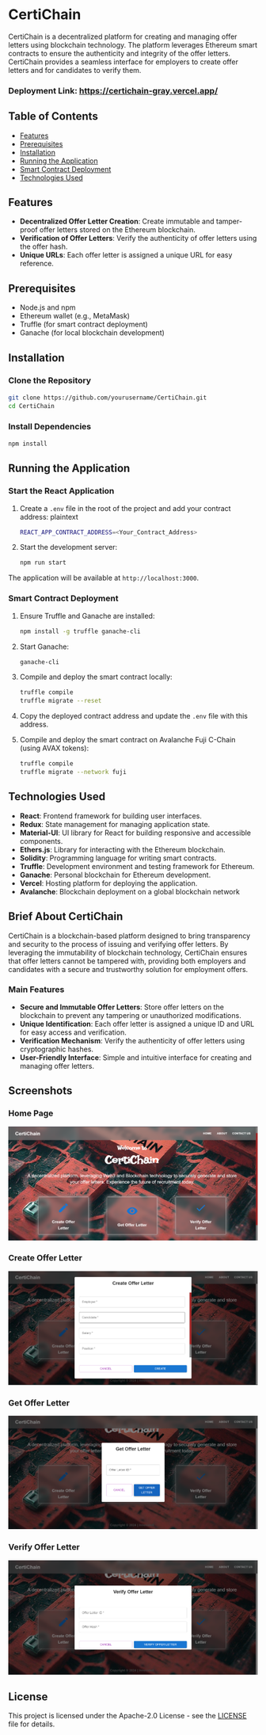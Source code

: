 # CertiChain

CertiChain is a decentralized platform for creating and managing offer letters using blockchain technology. The platform leverages Ethereum smart contracts to ensure the authenticity and integrity of the offer letters. CertiChain provides a seamless interface for employers to create offer letters and for candidates to verify them.

### Deployment Link: https://certichain-gray.vercel.app/

## Table of Contents
- [Features](#features)
- [Prerequisites](#prerequisites)
- [Installation](#installation)
- [Running the Application](#running-the-application)
- [Smart Contract Deployment](#smart-contract-deployment)
- [Technologies Used](#technologies-used)

## Features
- **Decentralized Offer Letter Creation**: Create immutable and tamper-proof offer letters stored on the Ethereum blockchain.
- **Verification of Offer Letters**: Verify the authenticity of offer letters using the offer hash.
- **Unique URLs**: Each offer letter is assigned a unique URL for easy reference.

## Prerequisites
- Node.js and npm
- Ethereum wallet (e.g., MetaMask)
- Truffle (for smart contract deployment)
- Ganache (for local blockchain development)

## Installation

### Clone the Repository

```bash 
git clone https://github.com/yourusername/CertiChain.git
cd CertiChain
```


### Install Dependencies

```bash 
npm install
```


## Running the Application

### Start the React Application
1. Create a `.env` file in the root of the project and add your contract address:
    plaintext
    ```bash
    REACT_APP_CONTRACT_ADDRESS=<Your_Contract_Address>
    ```

2. Start the development server:
    ```bash 
    npm run start
    ```
    

The application will be available at `http://localhost:3000`.

### Smart Contract Deployment

1. Ensure Truffle and Ganache are installed:
    
    ```bash 
    npm install -g truffle ganache-cli
    ```
    

2. Start Ganache:
    
    ```bash 
    ganache-cli
    ```
    

3. Compile and deploy the smart contract locally:
    
    ```bash 
    truffle compile
    truffle migrate --reset
    ```
    

4. Copy the deployed contract address and update the `.env` file with this address.


5. Compile and deploy the smart contract on Avalanche Fuji C-Chain (using AVAX tokens):
    
    ```bash 
    truffle compile
    truffle migrate --network fuji
    ```


## Technologies Used
- **React**: Frontend framework for building user interfaces.
- **Redux**: State management for managing application state.
- **Material-UI**: UI library for React for building responsive and accessible components.
- **Ethers.js**: Library for interacting with the Ethereum blockchain.
- **Solidity**: Programming language for writing smart contracts.
- **Truffle**: Development environment and testing framework for Ethereum.
- **Ganache**: Personal blockchain for Ethereum development.
- **Vercel**: Hosting platform for deploying the application.
- **Avalanche**: Blockchain deployment on a global blockchain network

## Brief About CertiChain
CertiChain is a blockchain-based platform designed to bring transparency and security to the process of issuing and verifying offer letters. By leveraging the immutability of blockchain technology, CertiChain ensures that offer letters cannot be tampered with, providing both employers and candidates with a secure and trustworthy solution for employment offers.

### Main Features
- **Secure and Immutable Offer Letters**: Store offer letters on the blockchain to prevent any tampering or unauthorized modifications.
- **Unique Identification**: Each offer letter is assigned a unique ID and URL for easy access and verification.
- **Verification Mechanism**: Verify the authenticity of offer letters using cryptographic hashes.
- **User-Friendly Interface**: Simple and intuitive interface for creating and managing offer letters.

## Screenshots

### Home Page
![Home Page](screenshots/Home-Page.png)


### Create Offer Letter
![Create Offer Letters](screenshots/Create-Offer-Letter.png)


### Get Offer Letter
![Get Offer Letter](screenshots/Get-Offer-Letter.png)


### Verify Offer Letter
![Verify Offer Letter](screenshots/Verify-Offer-Letter.png)

## License
This project is licensed under the Apache-2.0 License - see the [LICENSE](LICENSE) file for details.


<!-- ### Explanation
- *Features*: Describes the main functionalities of the CertiChain platform.
- *Prerequisites*: Lists the required software and tools to run the project.
- *Installation*: Provides steps to clone the repository and install dependencies.
- *Running the Application*: Instructions to start the React application and deploy the smart contract.
- *Technologies Used*: Lists the technologies and libraries used in the project.
- *Brief About CertiChain*: Provides an overview of the platform and its main features.
- *Screenshots*: Placeholder for screenshots to visually describe the application (you need to add actual screenshots in the screenshots folder). -->